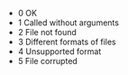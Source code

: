 - 0 OK
- 1 Called without arguments
- 2 File not found
- 3 Different formats of files
- 4 Unsupported format
- 5 File corrupted
